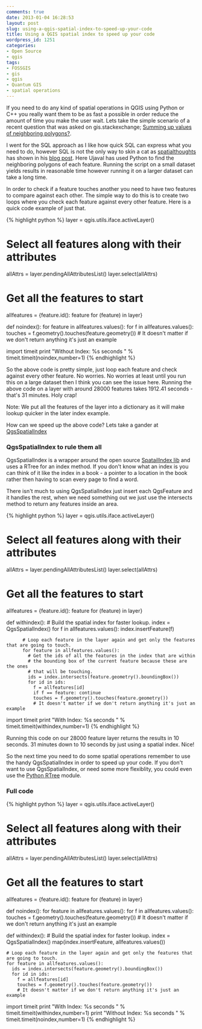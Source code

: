 ```yaml
---
comments: true
date: 2013-01-04 16:28:53
layout: post
slug: using-a-qgis-spatial-index-to-speed-up-your-code
title: Using a QGIS spatial index to speed up your code
wordpress_id: 1251
categories:
- Open Source
- qgis
tags:
- FOSSGIS
- gis
- qgis
- Quantum GIS
- spatial operations
---
```


If you need to do any kind of spatial operations in QGIS using Python or C++ you really want them to be as fast a possible in order reduce the amount of time you make the user wait. Lets take the simple scenario of a recent question that was asked on gis.stackexchange; [Summing up values of neighboring polygons?](http://gis.stackexchange.com/questions/44832/how-to-sum-up-values-of-neighbouring-polygons).

I went for the SQL approach as I like how quick SQL can express what you need to do, however SQL is not the only way to skin a cat as [spatialthoughts](http://gis.stackexchange.com/users/5160/spatialthoughts) has shown in his [blog post](http://qgistips.spatialthoughts.com/2012/12/find-neighbor-polygons-in-layer-in-qgis.html). Here Ujaval has used Python to find the neighboring polygons of each feature. Running the script on a small dataset yields results in reasonable time however running it on a larger dataset can take a long time.

In order to check if a feature touches another you need to have two features to compare against each other. The simple way to do this is to create two loops where you check each feature against every other feature. Here is a quick code example of just that.

{% highlight python %}
layer = qgis.utils.iface.activeLayer()
# Select all features along with their attributes
allAttrs = layer.pendingAllAttributesList()
layer.select(allAttrs)
# Get all the features to start
allfeatures = {feature.id(): feature for (feature) in layer}

def noindex():
        for feature in allfeatures.values():
                for f in allfeatures.values():
                        touches = f.geometry().touches(feature.geometry())
                        # It doesn't matter if we don't return anything it's just an example

import timeit
print "Without Index: %s seconds " % timeit.timeit(noindex,number=1)
{% endhighlight %}

So the above code is pretty simple, just loop each feature and check against every other feature. No worries. No worries at least until you run this on a large dataset then I think you can see the issue here. Running the above code on a layer with around 28000 features takes 1912.41 seconds - that's 31 minutes. Holy crap!

Note: We put all the features of the layer into a dictionary as it will make lookup quicker in the later index example.

How can we speed up the above code? Lets take a gander at [QgsSpatialIndex](http://www.qgis.org/api/classQgsSpatialIndex.html)

### QgsSpatialIndex to rule them all

QgsSpatialIndex is a wrapper around the open source [SpatailIndex lib](http://libspatialindex.github.com/) and uses a RTree for an index method. If you don't know what an index is you can think of it like the index in a book - a pointer to a location in the book rather then having to scan every page to find a word.

There isn't much to using QgsSpatialIndex just insert each QgsFeature and it handles the rest, when we need something out we just use the intersects method to return any features inside an area.

{% highlight python %}
  layer = qgis.utils.iface.activeLayer()
  # Select all features along with their attributes
  allAttrs = layer.pendingAllAttributesList()
  layer.select(allAttrs)
  # Get all the features to start
  allfeatures = {feature.id(): feature for (feature) in layer}

  def withindex():
          # Build the spatial index for faster lookup.
          index = QgsSpatialIndex()
          for f in allfeatures.values():
                  index.insertFeature(f)

          # Loop each feature in the layer again and get only the features that are going to touch.
          for feature in allfeatures.values():
            # Get the ids of all the features in the index that are within
            # the bounding box of the current feature because these are the ones
            # that will be touching.
            ids = index.intersects(feature.geometry().boundingBox())
            for id in ids:
              f = allfeatures[id]
              if f == feature: continue
              touches = f.geometry().touches(feature.geometry())
              # It doesn't matter if we don't return anything it's just an example

  import timeit
  print "With Index: %s seconds " % timeit.timeit(withindex,number=1)
{% endhighlight %}

Running this code on our 28000 feature layer returns the results in 10 seconds. 31 minutes down to 10 seconds by just using a spatial index. Nice!

So the next time you need to do some spatial operations remember to use the handy QgsSpatialIndex in order to speed up your code. If you don't want to use QgsSpatialIndex, or need some more flexiblity, you could even use the [Python RTree](http://toblerity.github.com/rtree/index.html) module.

### Full code

{% highlight python %}
  layer = qgis.utils.iface.activeLayer()

  # Select all features along with their attributes
  allAttrs = layer.pendingAllAttributesList()
  layer.select(allAttrs)
  # Get all the features to start
  allfeatures = {feature.id(): feature for (feature) in layer}

  def noindex():
  	for feature in allfeatures.values():
  		for f in allfeatures.values():
  			touches = f.geometry().touches(feature.geometry())
  			# It doesn't matter if we don't return anything it's just an example

  def withindex():
  	# Build the spatial index for faster lookup.
  	index = QgsSpatialIndex()
  	map(index.insertFeature, allfeatures.values())

  	# Loop each feature in the layer again and get only the features that are going to touch.
  	for feature in allfeatures.values():
  	  ids = index.intersects(feature.geometry().boundingBox())
  	  for id in ids:
  	    f = allfeatures[id]
  	    touches = f.geometry().touches(feature.geometry())
  	    # It doesn't matter if we don't return anything it's just an example

  import timeit
  print "With Index: %s seconds " % timeit.timeit(withindex,number=1)
  print "Without Index: %s seconds " % timeit.timeit(noindex,number=1)
{% endhighlight %}


